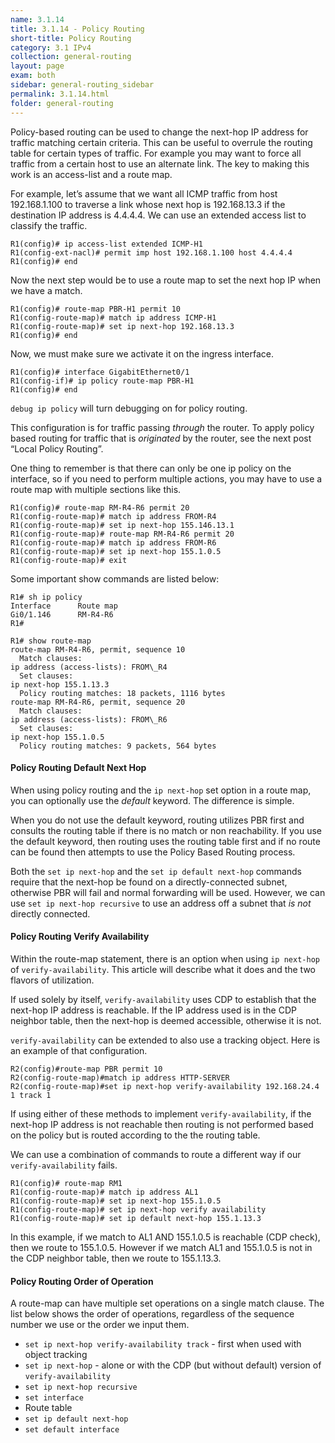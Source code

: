 ```yaml
---
name: 3.1.14
title: 3.1.14 - Policy Routing
short-title: Policy Routing
category: 3.1 IPv4
collection: general-routing
layout: page
exam: both
sidebar: general-routing_sidebar
permalink: 3.1.14.html
folder: general-routing
---
```

Policy-based routing can be used to change the next-hop IP address for traffic matching certain criteria. This can be useful to overrule the routing table for certain types of traffic. For example you may want to force all traffic from a certain host to use an alternate link. The key to making this work is an access-list and a route map.

For example, let’s assume that we want all ICMP traffic from host 192.168.1.100 to traverse a link whose next hop is 192.168.13.3 if the destination IP address is 4.4.4.4. We can use an extended access list to classify the traffic.
```
R1(config)# ip access-list extended ICMP-H1
R1(config-ext-nacl)# permit imp host 192.168.1.100 host 4.4.4.4
R1(config)# end
```
Now the next step would be to use a route map to set the next hop IP when we have a match.
```
R1(config)# route-map PBR-H1 permit 10
R1(config-route-map)# match ip address ICMP-H1
R1(config-route-map)# set ip next-hop 192.168.13.3
R1(config)# end
```
Now, we must make sure we activate it on the ingress interface.
```
R1(config)# interface GigabitEthernet0/1
R1(config-if)# ip policy route-map PBR-H1
R1(config)# end
```

`debug ip policy` will turn debugging on for policy routing.

This configuration is for traffic passing *through* the router. To apply policy based routing for traffic that is *originated* by the router, see the next post “Local Policy Routing”.

One thing to remember is that there can only be one ip policy on the interface, so if you need to perform multiple actions, you may have to use a route map with multiple sections like this.
```
R1(config)# route-map RM-R4-R6 permit 20
R1(config-route-map)# match ip address FROM-R4
R1(config-route-map)# set ip next-hop 155.146.13.1
R1(config-route-map)# route-map RM-R4-R6 permit 20
R1(config-route-map)# match ip address FROM-R6
R1(config-route-map)# set ip next-hop 155.1.0.5
R1(config-route-map)# exit
```

Some important show commands are listed below:
```
R1# sh ip policy
Interface      Route map
Gi0/1.146      RM-R4-R6
R1#
```
```
R1# show route-map
route-map RM-R4-R6, permit, sequence 10
  Match clauses:
ip address (access-lists): FROM\_R4
  Set clauses:
ip next-hop 155.1.13.3
  Policy routing matches: 18 packets, 1116 bytes
route-map RM-R4-R6, permit, sequence 20
  Match clauses:
ip address (access-lists): FROM\_R6
  Set clauses:
ip next-hop 155.1.0.5
  Policy routing matches: 9 packets, 564 bytes
```

#### Policy Routing Default Next Hop
When using policy routing and the `ip next-hop` set option in a route map, you can optionally use the *default* keyword. The difference is simple.

When you do not use the default keyword, routing utilizes PBR first and consults the routing table if there is no match or non reachability. If you use the default keyword, then routing uses the routing table first and if no route can be found then attempts to use the Policy Based Routing process.

Both the `set ip next-hop` and the `set ip default next-hop` commands require that the next-hop be found on a directly-connected subnet, otherwise PBR will fail and normal forwarding will be used. However, we can use `set ip next-hop recursive` to use an address off a subnet that *is not* directly connected.

#### Policy Routing Verify Availability
Within the route-map statement, there is an option when using `ip next-hop` of `verify-availability`. This article will describe what it does and the two flavors of utilization.

If used solely by itself, `verify-availability` uses CDP to establish that the next-hop IP address is reachable. If the IP address used is in the CDP neighbor table, then the next-hop is deemed accessible, otherwise it is not.

`verify-availability` can be extended to also use a tracking object. Here is an example of that configuration.
```
R2(config)#route-map PBR permit 10
R2(config-route-map)#match ip address HTTP-SERVER
R2(config-route-map)#set ip next-hop verify-availability 192.168.24.4 1 track 1
```

If using either of these methods to implement `verify-availability`, if the next-hop IP address is not reachable then routing is not performed based on the policy but is routed according to the the routing table.

We can use a combination of commands to route a different way if our `verify-availability` fails.
```
R1(config)# route-map RM1
R1(config-route-map)# match ip address AL1
R1(config-route-map)# set ip next-hop 155.1.0.5
R1(config-route-map)# set ip next-hop verify availability
R1(config-route-map)# set ip default next-hop 155.1.13.3
```
In this example, if we match to AL1 AND 155.1.0.5 is reachable (CDP check), then we route to 155.1.0.5. However if we match AL1 and 155.1.0.5 is not in the CDP neighbor table, then we route to 155.1.13.3.

#### Policy Routing Order of Operation
A route-map can have multiple set operations on a single match clause. The list below shows the order of operations, regardless of the sequence number we use or the order we input them.
- `set ip next-hop verify-availability track` - first when used with object tracking
- `set ip next-hop` - alone or with the CDP (but without default) version of `verify-availability`
- `set ip next-hop recursive`
- `set interface`
- Route table
- `set ip default next-hop`
- `set default interface`
